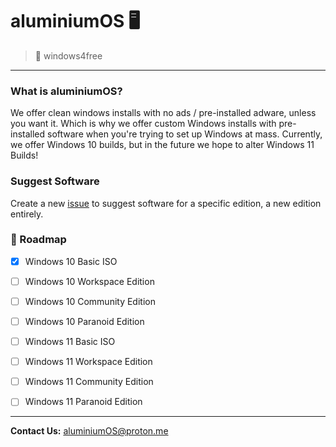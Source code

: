 # aluminiumOS 🖥

> 📖 windows4free

---

### What is aluminiumOS?
We offer clean windows installs with no ads / pre-installed adware, unless you want it.
Which is why we offer custom Windows installs with pre-installed software when you're trying to set up Windows at mass. Currently, we offer Windows 10 builds, but in the future we hope to alter Windows 11 Builds!

### Suggest Software

Create a new [issue](https://github.com/aluminiumOS/.github/issues) to suggest software for a specific edition, a new edition entirely.

### 🏁 Roadmap

- [x] Windows 10 Basic ISO
- [ ] Windows 10 Workspace Edition
- [ ] Windows 10 Community Edition
- [ ] Windows 10 Paranoid Edition
- [ ] Windows 11 Basic ISO
- [ ] Windows 11 Workspace Edition
- [ ] Windows 11 Community Edition
- [ ] Windows 11 Paranoid Edition


---

**Contact Us:** [aluminiumOS@proton.me](mailto:aluminiumOS@proton.me)
